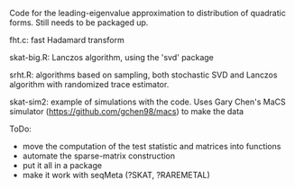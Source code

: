 Code for the leading-eigenvalue approximation to distribution of quadratic forms. Still needs to be packaged up.

fht.c: fast Hadamard transform

skat-big.R: Lanczos algorithm, using the 'svd' package

srht.R: algorithms based on sampling, both stochastic SVD and Lanczos algorithm with randomized trace estimator.


skat-sim2: example of simulations with the code.  Uses Gary Chen's MaCS simulator (https://github.com/gchen98/macs) to make the data


ToDo: 
  - move the computation of the test statistic and matrices into functions
  - automate the sparse-matrix construction
  - put it all in a package
  - make it work with seqMeta (?SKAT, ?RAREMETAL)
  
